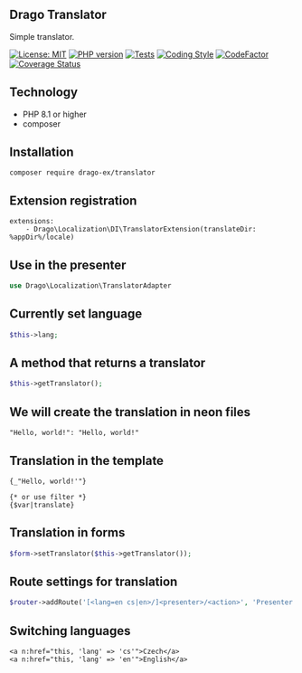## Drago Translator
Simple translator.

[![License: MIT](https://img.shields.io/badge/License-MIT-yellow.svg)](https://raw.githubusercontent.com/drago-ex/translator/master/license.md)
[![PHP version](https://badge.fury.io/ph/drago-ex%2Ftranslator.svg)](https://badge.fury.io/ph/drago-ex%2Ftranslator)
[![Tests](https://github.com/drago-ex/translator/actions/workflows/tests.yml/badge.svg)](https://github.com/drago-ex/translator/actions/workflows/tests.yml)
[![Coding Style](https://github.com/drago-ex/translator/actions/workflows/coding-style.yml/badge.svg)](https://github.com/drago-ex/translator/actions/workflows/coding-style.yml)
[![CodeFactor](https://www.codefactor.io/repository/github/drago-ex/translator/badge)](https://www.codefactor.io/repository/github/drago-ex/translator)
[![Coverage Status](https://coveralls.io/repos/github/drago-ex/translator/badge.svg?branch=master)](https://coveralls.io/github/drago-ex/translator?branch=master)

## Technology
- PHP 8.1 or higher
- composer

## Installation
```
composer require drago-ex/translator
```

## Extension registration
```neon
extensions:
	- Drago\Localization\DI\TranslatorExtension(translateDir: %appDir%/locale)
```

## Use in the presenter
```php
use Drago\Localization\TranslatorAdapter
```

## Currently set language
```php
$this->lang;
```

## A method that returns a translator
```php
$this->getTranslator();
```

## We will create the translation in neon files
```neon
"Hello, world!": "Hello, world!"
```

## Translation in the template
```latte
{_"Hello, world!'"}

{* or use filter *}
{$var|translate}
```

## Translation in forms
```php
$form->setTranslator($this->getTranslator());
```

## Route settings for translation
```php
$router->addRoute('[<lang=en cs|en>/]<presenter>/<action>', 'Presenter:action');
```

## Switching languages
```latte
<a n:href="this, 'lang' => 'cs'">Czech</a>
<a n:href="this, 'lang' => 'en'">English</a>
```
